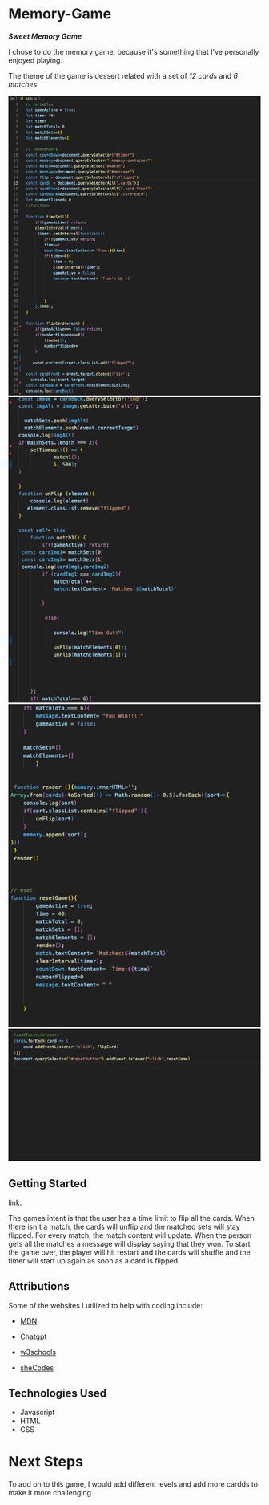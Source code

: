 # Memory-Game

***Sweet Memory Game***

I chose to do the memory game, because it's something that I've personally enjoyed playing. 

The theme of the game is dessert related with a set of *12 cards* and *6 matches*. 

![CodePart1](image.png)
![CodePart2](image-1.png)
![CodePart3](image-2.png)
![CodePart4](image-3.png)




## Getting Started

link:

The games intent is that the user has a time limit to flip all the cards. When there isn't a match, the cards will unflip and the matched sets will stay flipped. For every match, the match content will update. When the person gets all the matches a message will display saying that they won. To start the game over, the player will hit restart and the cards will shuffle and the timer will start up again as soon as a card is flipped.

## Attributions

Some of the websites I utilized to help with coding include:

* [MDN](https://developer.mozilla.org/en-US/)

* [Chatgpt](https://chatgpt.com/)

* [w3schools](https://www.w3schools.com/)

* [sheCodes](https://www.shecodes.io/)


## Technologies Used

* Javascript
* HTML
* CSS


# Next Steps

To add on to this game, I would add different levels and add more cardds to make it more challenging